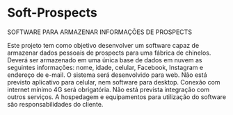 # Soft-Prospects
SOFTWARE PARA ARMAZENAR  INFORMAÇÕES DE PROSPECTS

Este projeto tem como objetivo desenvolver um software capaz de armazenar dados pessoais de prospects para uma fábrica de chinelos. 
Deverá ser armazenado em uma única base de dados em nuvem as seguintes informações: nome, idade, celular, Facebook, Instagram e endereço de e-mail. O sistema será desenvolvido para web. 
Não está previsto aplicativo para celular, nem software para desktop. 
Conexão com internet mínimo 4G será obrigatória.
Não está prevista integração com outros serviços.
A hospedagem e equipamentos para utilização do software são responsabilidades do cliente.
